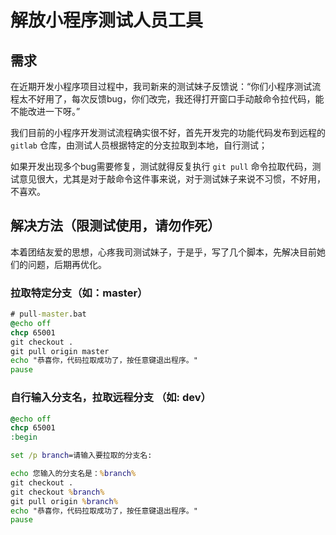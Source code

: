 # 解放小程序测试人员工具

## 需求

在近期开发小程序项目过程中，我司新来的测试妹子反馈说：“你们小程序测试流程太不好用了，每次反馈bug，你们改完，我还得打开窗口手动敲命令拉代码，能不能改进一下呀。”

我们目前的小程序开发测试流程确实很不好，首先开发完的功能代码发布到远程的 `gitlab` 仓库，由测试人员根据特定的分支拉取到本地，自行测试；

如果开发出现多个bug需要修复，测试就得反复执行 `git pull` 命令拉取代码，测试意见很大，尤其是对于敲命令这件事来说，对于测试妹子来说不习惯，不好用，不喜欢。

## 解决方法（限测试使用，请勿作死）

本着团结友爱的思想，心疼我司测试妹子，于是乎，写了几个脚本，先解决目前她们的问题，后期再优化。

### 拉取特定分支（如：master）

```bat
# pull-master.bat
@echo off
chcp 65001
git checkout .
git pull origin master
echo "恭喜你，代码拉取成功了，按任意键退出程序。"
pause
```

### 自行输入分支名，拉取远程分支 （如: dev）

```bat
@echo off
chcp 65001
:begin

set /p branch=请输入要拉取的分支名:

echo 您输入的分支名是：%branch%
git checkout .
git checkout %branch%
git pull origin %branch%
echo "恭喜你，代码拉取成功了，按任意键退出程序。"
pause
```